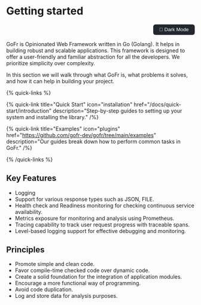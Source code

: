 # Getting started

<div id="theme-toggle-container" style="text-align:right; margin-bottom:1rem;">
  <button id="theme-toggle-btn" aria-label="Toggle dark mode" style="padding:0.4rem 1rem; border-radius:6px; border:none; background:#23272f; color:#fff; cursor:pointer;">
    🌙 Dark Mode
  </button>
</div>

GoFr is Opinionated Web Framework written in Go (Golang). It helps in building robust and scalable applications. This framework is designed to offer a user-friendly and familiar abstraction for all the developers. We prioritize simplicity over complexity.

In this section we will walk through what GoFr is, what problems it solves, and how it can help in building your project.

{% quick-links %}

{% quick-link title="Quick Start" icon="installation" href="/docs/quick-start/introduction" description="Step-by-step guides to setting up your system and installing the library." /%}

{% quick-link title="Examples" icon="plugins" href="https://github.com/gofr-dev/gofr/tree/main/examples" description="Our guides break down how to perform common tasks in GoFr." /%}

{% /quick-links %}

## Key Features

- Logging
- Support for various response types such as JSON, FILE.
- Health check and Readiness monitoring for checking continuous service availability.
- Metrics exposure for monitoring and analysis using Prometheus.
- Tracing capability to track user request progress with traceable spans.
- Level-based logging support for effective debugging and monitoring.

## Principles

- Promote simple and clean code.
- Favor compile-time checked code over dynamic code.
- Create a solid foundation for the integration of application modules.
- Encourage a more functional way of programming.
- Avoid code duplication.
- Log and store data for analysis purposes.

<link rel="stylesheet" href="/docs/public/docs-theme.css" />
